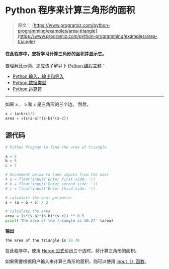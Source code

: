 # Python 程序来计算三角形的面积

> 原文： [https://www.programiz.com/python-programming/examples/area-triangle](https://www.programiz.com/python-programming/examples/area-triangle)

#### 在此程序中，您将学习计算三角形的面积并显示它。

要理解此示例，您应该了解以下 [Python 编程](/python-programming "Python tutorial")主题：

*   [Python 输入，输出和导入](/python-programming/input-output-import)
*   [Python 数据类型](/python-programming/variables-datatypes)
*   [Python 运算符](/python-programming/operators)

* * *

如果 `a` ， `b` 和 `c` 是三角形的三个边。 然后，

```py
s = (a+b+c)/2
area = √(s(s-a)*(s-b)*(s-c))
```

## 源代码

```py
# Python Program to find the area of triangle

a = 5
b = 6
c = 7

# Uncomment below to take inputs from the user
# a = float(input('Enter first side: '))
# b = float(input('Enter second side: '))
# c = float(input('Enter third side: '))

# calculate the semi-perimeter
s = (a + b + c) / 2

# calculate the area
area = (s*(s-a)*(s-b)*(s-c)) ** 0.5
print('The area of the triangle is %0.2f' %area)
```

**输出**

```py
The area of the triangle is 14.70 
```

在此程序中，使用 [Heron 公式](http://en.wikipedia.org/wiki/Heron%27s_formula "Heron's formula to calculate semi-parameter to a triangle")给出三个边时，将计算三角形的面积。

如果需要根据用户输入来计算三角形的面积，则可以使用 [input（）函数](/python-programming/methods/built-in/input "Python input() function")。